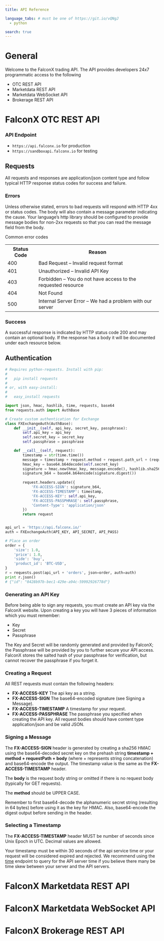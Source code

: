 ```yaml
---
title: API Reference

language_tabs: # must be one of https://git.io/vQNgJ
  - python

search: true
---
```


# General

Welcome to the FalconX trading API. The API provides developers 24x7 programmatic access to the following

* OTC REST API
* Marketdata REST API
* Marketdata WebSocket API
* Brokerage REST API

# FalconX OTC REST API

### API Endpoint
* `https://api.falconx.io` for production
* `https://sandboxapi.falconx.io` for testing

## Requests
All requests and responses are application/json content type and follow typical HTTP response status codes for success and failure.

### Errors

Unless otherwise stated, errors to bad requests will respond with HTTP 4xx or status codes. The body will also contain a message parameter indicating the cause. Your language’s http library should be configured to provide message bodies for non-2xx requests so that you can read the message field from the body.

Common error codes

<table>
  <tr>
    <th>Status Code</th>
    <th>Reason</th>
  </tr>
  <tr>
    <td>
      400
    </td>
    <td>
      Bad Request – Invalid request format
    </td>
  </tr>
  <tr>
    <td>401</td>
	  <td>Unauthorized – Invalid API Key</td>
  </tr>
  <tr>
    <td>403</td>
	  <td>Forbidden – You do not have access to the requested resource</td>
  </tr>
  <tr>
    <td>404</td>
	  <td>Not Found</td>
  </tr>
  <tr>
    <td>500</td>
	  <td>Internal Server Error – We had a problem with our server</td>
  </tr>
</table>

### Success
A successful response is indicated by HTTP status code 200 and may contain an optional body. If the response has a body it will be documented under each resource below.

## Authentication

``` python
# Requires python-requests. Install with pip:
#
#   pip install requests
#
# or, with easy-install:
#
#   easy_install requests

import json, hmac, hashlib, time, requests, base64
from requests.auth import AuthBase

# Create custom authentication for Exchange
class FXExchangeAuth(AuthBase):
    def __init__(self, api_key, secret_key, passphrase):
        self.api_key = api_key
        self.secret_key = secret_key
        self.passphrase = passphrase

    def __call__(self, request):
        timestamp = str(time.time())
        message = timestamp + request.method + request.path_url + (request.body or '')
        hmac_key = base64.b64decode(self.secret_key)
        signature = hmac.new(hmac_key, message.encode(), hashlib.sha256)
        signature_b64 = base64.b64encode(signature.digest())
 
        request.headers.update({
            'FX-ACCESS-SIGN': signature_b64,
            'FX-ACCESS-TIMESTAMP': timestamp,
            'FX-ACCESS-KEY': self.api_key,
            'FX-ACCESS-PASSPHRASE': self.passphrase,
            'Content-Type': 'application/json'
        })
        return request


api_url = 'https://api.falconx.io/'
auth = FXExchangeAuth(API_KEY, API_SECRET, API_PASS)

# Place an order
order = {
    'size': 1.0,
    'price': 1.0,
    'side': 'buy',
    'product_id': 'BTC-USD',
}
r = requests.post(api_url + 'orders', json=order, auth=auth)
print r.json()
# {"id": "0428b97b-bec1-429e-a94c-59992926778d"}

```

### Generating an API Key
Before being able to sign any requests, you must create an API key via the FalconX website. Upon creating a key you will have 3 pieces of information which you must remember:

* Key
* Secret
* Passphrase

The Key and Secret will be randomly generated and provided by FalconX; the Passphrase will be provided by you to further secure your API access. FalconX stores the salted hash of your passphrase for verification, but cannot recover the passphrase if you forget it.

### Creating a Request
All REST requests must contain the following headers:

* **FX-ACCESS-KEY** The api key as a string.
* **FX-ACCESS-SIGN** The base64-encoded signature (see Signing a Message).
* **FX-ACCESS-TIMESTAMP** A timestamp for your request.
* **FX-ACCESS-PASSPHRASE** The passphrase you specified when creating the API key.
All request bodies should have content type application/json and be valid JSON.

### Signing a Message
The **FX-ACCESS-SIGN** header is generated by creating a sha256 HMAC using the base64-decoded secret key on the prehash string **timestamp + method + requestPath + body** (where + represents string concatenation) and base64-encode the output. The timestamp value is the same as the **FX-ACCESS-TIMESTAMP** header.

The **body** is the request body string or omitted if there is no request body (typically for GET requests).

The **method** should be UPPER CASE.

Remember to first base64-decode the alphanumeric secret string (resulting in 64 bytes) before using it as the key for HMAC. Also, base64-encode the digest output before sending in the header.


### Selecting a Timestamp
The **FX-ACCESS-TIMESTAMP** header MUST be number of seconds since Unix Epoch in UTC. Decimal values are allowed.

Your timestamp must be within 30 seconds of the api service time or your request will be considered expired and rejected. We recommend using the [time](#time) endpoint to query for the API server time if you believe there many be time skew between your server and the API servers.

# FalconX Marketdata REST API

# FalconX Marketdata WebSocket API

# FalconX Brokerage REST API

